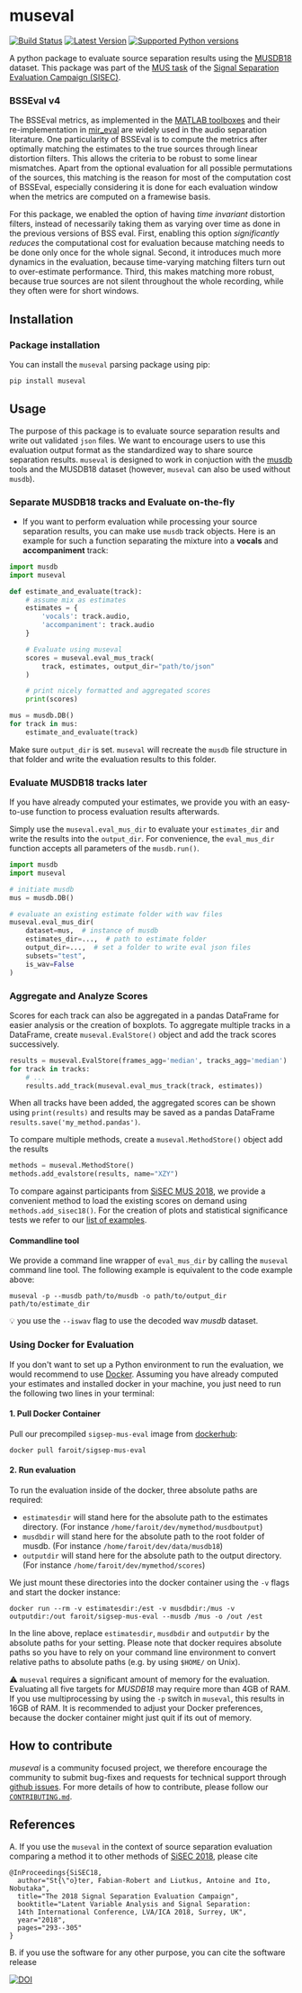 # museval

[![Build Status](https://travis-ci.org/sigsep/sigsep-mus-eval.svg?branch=master)](https://travis-ci.org/sigsep/sigsep-mus-eval)
[![Latest Version](https://img.shields.io/pypi/v/museval.svg)](https://pypi.python.org/pypi/museval)
[![Supported Python versions](https://img.shields.io/pypi/pyversions/museval.svg)](https://pypi.python.org/pypi/museval)

A python package to evaluate source separation results using the [MUSDB18](https://sigsep.github.io/musdb) dataset. This package was part of the [MUS task](https://sisec.inria.fr/home/2018-professionally-produced-music-recordings/) of the [Signal Separation Evaluation Campaign (SISEC)](https://sisec.inria.fr/).

### BSSEval v4

The BSSEval metrics, as implemented in the [MATLAB toolboxes](http://bass-db.gforge.inria.fr/bss_eval/) and their re-implementation in [mir_eval](http://craffel.github.io/mir_eval/#module-mir_eval.separation) are widely used in the audio separation literature. One particularity of BSSEval is to compute the metrics after optimally matching the estimates to the true sources through linear distortion filters. This allows the criteria to be robust to some linear mismatches. Apart from the optional evaluation for all possible permutations of the sources, this matching is the reason for most of the computation cost of BSSEval, especially considering it is done for each evaluation window when the metrics are computed on a framewise basis.

For this package, we enabled the option of having _time invariant_ distortion filters, instead of necessarily taking them as varying over time as done in the previous versions of BSS eval. First, enabling this option _significantly reduces_ the computational cost for evaluation because matching needs to be done only once for the whole signal. Second, it introduces much more dynamics in the evaluation, because time-varying matching filters turn out to over-estimate performance. Third, this makes matching more robust, because true sources are not silent throughout the whole recording, while they often were for short windows.

## Installation

### Package installation

You can install the `museval` parsing package using pip:

```bash
pip install museval
```

## Usage

The purpose of this package is to evaluate source separation results and write out validated `json` files. We want to encourage users to use this evaluation output format as the standardized way to share source separation results. `museval` is designed to work in conjuction with the [musdb](https://github.com/sigsep/sigsep-mus-db) tools and the MUSDB18 dataset (however, `museval` can also be used without `musdb`).

### Separate MUSDB18 tracks and Evaluate on-the-fly

- If you want to perform evaluation while processing your source separation results, you can make use `musdb` track objects.
Here is an example for such a function separating the mixture into a __vocals__ and __accompaniment__ track:

```python
import musdb
import museval

def estimate_and_evaluate(track):
    # assume mix as estimates
    estimates = {
        'vocals': track.audio,
        'accompaniment': track.audio
    }

    # Evaluate using museval
    scores = museval.eval_mus_track(
        track, estimates, output_dir="path/to/json"
    )

    # print nicely formatted and aggregated scores
    print(scores)

mus = musdb.DB()
for track in mus:
    estimate_and_evaluate(track)

```

Make sure `output_dir` is set. `museval` will recreate the `musdb` file structure in that folder and write the evaluation results to this folder.

### Evaluate MUSDB18 tracks later

If you have already computed your estimates, we provide you with an easy-to-use function to process evaluation results afterwards.

Simply use the `museval.eval_mus_dir` to evaluate your `estimates_dir` and write the results into the `output_dir`. For convenience, the `eval_mus_dir` function accepts all parameters of the `musdb.run()`.

```python
import musdb
import museval

# initiate musdb
mus = musdb.DB()

# evaluate an existing estimate folder with wav files
museval.eval_mus_dir(
    dataset=mus,  # instance of musdb
    estimates_dir=...,  # path to estimate folder
    output_dir=...,  # set a folder to write eval json files
    subsets="test",
    is_wav=False
)
```

### Aggregate and Analyze Scores

Scores for each track can also be aggregated in a pandas DataFrame for easier analysis or the creation of boxplots.
To aggregate multiple tracks in a DataFrame, create `museval.EvalStore()` object and add the track scores successively.

```python
results = museval.EvalStore(frames_agg='median', tracks_agg='median')
for track in tracks:
    # ...
    results.add_track(museval.eval_mus_track(track, estimates))
```

When all tracks have been added, the aggregated scores can be shown using `print(results)` and results may be saved as a pandas DataFrame `results.save('my_method.pandas')`.

To compare multiple methods, create a `museval.MethodStore()` object add the results

```python
methods = museval.MethodStore()
methods.add_evalstore(results, name="XZY")
```

To compare against participants from [SiSEC MUS 2018](https://github.com/sigsep/sigsep-mus-2018), we provide a convenient method to load the existing scores on demand using `methods.add_sisec18()`. For the creation of plots and statistical significance tests we refer to our [list of examples](/examples).

#### Commandline tool

We provide a command line wrapper of `eval_mus_dir` by calling the `museval` command line tool. The following example is equivalent to the code example above:

```
museval -p --musdb path/to/musdb -o path/to/output_dir path/to/estimate_dir
```

:bulb: you use the `--iswav` flag to use the decoded wav _musdb_ dataset.

### Using Docker for Evaluation

If you don't want to set up a Python environment to run the evaluation, we would recommend to use [Docker](http://docker.com). Assuming you have already computed your estimates and installed docker in your machine, you just need to run the following two lines in your terminal:

#### 1. Pull Docker Container

Pull our precompiled `sigsep-mus-eval` image from [dockerhub](https://hub.docker.com/r/faroit/sigsep-mus-eval/):

```
docker pull faroit/sigsep-mus-eval
```

#### 2. Run evaluation

To run the evaluation inside of the docker, three absolute paths are required:

* `estimatesdir` will stand here for the absolute path to the estimates directory. (For instance `/home/faroit/dev/mymethod/musdboutput`)
* `musdbdir` will stand here for the absolute path to the root folder of musdb. (For instance `/home/faroit/dev/data/musdb18`)
* `outputdir` will stand here for the absolute path to the output directory. (For instance `/home/faroit/dev/mymethod/scores`)

We just mount these directories into the docker container using the `-v` flags and start the docker instance:

```
docker run --rm -v estimatesdir:/est -v musdbdir:/mus -v outputdir:/out faroit/sigsep-mus-eval --musdb /mus -o /out /est
```

In the line above, replace `estimatesdir`, `musdbdir` and `outputdir` by the absolute paths for your setting.  Please note that docker requires absolute paths so you have to rely on your command line environment to convert relative paths to absolute paths (e.g. by using `$HOME/` on Unix).

:warning: `museval` requires a significant amount of memory for the evaluation. Evaluating all five targets for _MUSDB18_ may require more than 4GB of RAM. If you use multiprocessing by using the `-p` switch in `museval`, this results in 16GB of RAM. It is recommended to adjust your Docker preferences, because the docker container might just quit if its out of memory.

## How to contribute

_museval_ is a community focused project, we therefore encourage the community to submit bug-fixes and requests for technical support through [github issues](https://github.com/sigsep/sigsep-mus-eval/issues/new). For more details of how to contribute, please follow our [`CONTRIBUTING.md`](CONTRIBUTING.md). 

## References

A. If you use the `museval` in the context of source separation evaluation comparing a method it to other methods of [SiSEC 2018](http://sisec18.unmix.app/), please cite

```
@InProceedings{SiSEC18,
  author="St{\"o}ter, Fabian-Robert and Liutkus, Antoine and Ito, Nobutaka",
  title="The 2018 Signal Separation Evaluation Campaign",
  booktitle="Latent Variable Analysis and Signal Separation:
  14th International Conference, LVA/ICA 2018, Surrey, UK",
  year="2018",
  pages="293--305"
}
```

B. if you use the software for any other purpose, you can cite the software release

[![DOI](https://zenodo.org/badge/DOI/10.5281/zenodo.3376621.svg)](https://doi.org/10.5281/zenodo.3376621)
